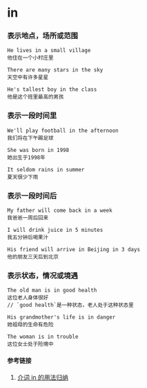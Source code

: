 # in

### 表示地点，场所或范围

```
He lives in a small village
他住在一个小村庄里

There are many stars in the sky
天空中有许多星星

He's tallest boy in the class
他是这个班里最高的男孩
```

### 表示一段时间里

```
We'll play football in the afternoon
我们将在下午踢足球

She was born in 1998
她出生于1998年

It seldom rains in summer
夏天很少下雨
```

### 表示一段时间后

```
My father will come back in a week
我爸爸一周后回来

I will drink juice in 5 minutes
我五分钟后喝果汁

His friend will arrive in Beijing in 3 days
他的朋友三天后到北京
```

### 表示状态，情况或境遇

```
The old man is in good health
这位老人身体很好
// `good health`是一种状态，老人处于这种状态里

His grandmother's life is in danger
她祖母的生命有危险

The woman is in trouble
这位女士处于险境中
```

#### 参考链接

1. [介词 in 的用法归纳](https://www.xuexila.com/yingyu/danci/190471.html)
